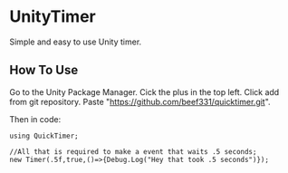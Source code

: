 # UnityTimer
Simple and easy to use Unity timer.

## How To Use
Go to the Unity Package Manager. Cick the plus in the top left. Click add from git repository. Paste "https://github.com/beef331/quicktimer.git".

Then in code:
```
using QuickTimer;

//All that is required to make a event that waits .5 seconds;
new Timer(.5f,true,()=>{Debug.Log("Hey that took .5 seconds")});
```